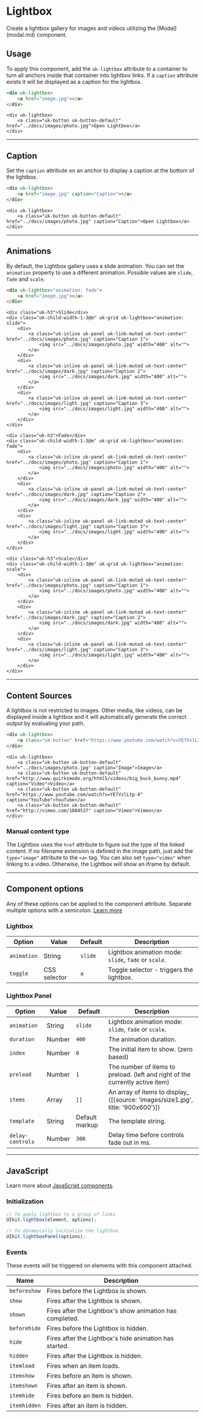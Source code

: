 # Lightbox

<p class="uk-text-lead">Create a lightbox gallery for images and videos utilizing the [Modal](modal.md) component.</p>


## Usage

To apply this component, add the `uk-lightbox` attribute to a container to turn all anchors inside that container into lightbox links. If a `caption` attribute exists it will be displayed as a caption for the lightbox.

```html
<div uk-lightbox>
    <a href="image.jpg"></a>
</div>
```

```example
<div uk-lightbox>
    <a class="uk-button uk-button-default" href="../docs/images/photo.jpg">Open Lightbox</a>
</div>
```

***

## Caption

Set the `caption` attribute on an anchor to display a caption at the bottom of the lightbox.

```html
<div uk-lightbox>
    <a href="image.jpg" caption="Caption"></a>
</div>
```

```example
<div uk-lightbox>
    <a class="uk-button uk-button-default" href="../docs/images/photo.jpg" caption="Caption">Open Lightbox</a>
</div>
```

***

## Animations

By default, the Lightbox gallery uses a slide animation. You can set the `animation` property to use a different animation. Possible values are `slide`, `fade` and `scale`.

```html
<div uk-lightbox="animation: fade">
    <a href="image.jpg"></a>
</div>
```

```example
<div class="uk-h3">Slide</div>
<div class="uk-child-width-1-3@m" uk-grid uk-lightbox="animation: slide">
    <div>
        <a class="uk-inline uk-panel uk-link-muted uk-text-center" href="../docs/images/photo.jpg" caption="Caption 1">
            <img src="../docs/images/photo.jpg" width="400" alt="">
        </a>
    </div>
    <div>
        <a class="uk-inline uk-panel uk-link-muted uk-text-center" href="../docs/images/dark.jpg" caption="Caption 2">
            <img src="../docs/images/dark.jpg" width="400" alt="">
        </a>
    </div>
    <div>
        <a class="uk-inline uk-panel uk-link-muted uk-text-center" href="../docs/images/light.jpg" caption="Caption 3">
            <img src="../docs/images/light.jpg" width="400" alt="">
        </a>
    </div>
</div>

<div class="uk-h3">Fade</div>
<div class="uk-child-width-1-3@m" uk-grid uk-lightbox="animation: fade">
    <div>
        <a class="uk-inline uk-panel uk-link-muted uk-text-center" href="../docs/images/photo.jpg" caption="Caption 1">
            <img src="../docs/images/photo.jpg" width="400" alt="">
        </a>
    </div>
    <div>
        <a class="uk-inline uk-panel uk-link-muted uk-text-center" href="../docs/images/dark.jpg" caption="Caption 2">
            <img src="../docs/images/dark.jpg" width="400" alt="">
        </a>
    </div>
    <div>
        <a class="uk-inline uk-panel uk-link-muted uk-text-center" href="../docs/images/light.jpg" caption="Caption 3">
            <img src="../docs/images/light.jpg" width="400" alt="">
        </a>
    </div>
</div>

<div class="uk-h3">Scale</div>
<div class="uk-child-width-1-3@m" uk-grid uk-lightbox="animation: scale">
    <div>
        <a class="uk-inline uk-panel uk-link-muted uk-text-center" href="../docs/images/photo.jpg" caption="Caption 1">
            <img src="../docs/images/photo.jpg" width="400" alt="">
        </a>
    </div>
    <div>
        <a class="uk-inline uk-panel uk-link-muted uk-text-center" href="../docs/images/dark.jpg" caption="Caption 2">
            <img src="../docs/images/dark.jpg" width="400" alt="">
        </a>
    </div>
    <div>
        <a class="uk-inline uk-panel uk-link-muted uk-text-center" href="../docs/images/light.jpg" caption="Caption 3">
            <img src="../docs/images/light.jpg" width="400" alt="">
        </a>
    </div>
</div>
```

***

## Content Sources

A lightbox is not restricted to images. Other media, like videos, can be displayed inside a lightbox and it will automatically generate the correct output by evaluating your path.

```html
<div uk-lightbox>
    <a class="uk-button" href="https://www.youtube.com/watch?v=YE7VzlLtp-4"></a>
</div>
```

```example
<div uk-lightbox>
    <a class="uk-button uk-button-default" href="../docs/images/photo.jpg" caption="Image">Image</a>
    <a class="uk-button uk-button-default" href="http://www.quirksmode.org/html5/videos/big_buck_bunny.mp4" caption="Video">Video</a>
    <a class="uk-button uk-button-default" href="https://www.youtube.com/watch?v=YE7VzlLtp-4" caption="YouTube">YouTube</a>
    <a class="uk-button uk-button-default" href="http://vimeo.com/1084537" caption="Vimeo">Vimeo</a>
</div>
```

###  Manual content type

The Lightbox uses the `href` attribute to figure out the type of the linked content. If no filename extension is defined in the image path, just add the `type="image"` attribute to the `<a>` tag. You can also set `type="video"` when linking to a video. Otherwise, the Lightbox will show an iframe by default.

***

## Component options

Any of these options can be applied to the component attribute. Separate multiple options with a semicolon. [Learn more](javascript.md#component-configuration)

### Lightbox

| Option    | Value                     | Default | Description                                      |
|-----------|---------------------------|---------|--------------------------------------------------|
| `animation`    | String | `slide`   | Lightbox animation mode: `slide`, `fade` or `scale`.  |
| `toggle`    | CSS selector | `a`   | Toggle selector - triggers the lightbox.                |

### Lightbox Panel

| Option    | Value                     | Default | Description                                      |
|-----------|---------------------------|---------|--------------------------------------------------|
| `animation` | String | `slide` | Lightbox animation mode: `slide`, `fade` or `scale`.  |
| `duration`  | Number | `400`   | The animation duration. |
| `index`     | Number | `0`   | The initial item to show. (zero based) |
| `preload`   | Number | `1`   | The number of items to preload. (left and right of the currently active item) |
| `items`     | Array  | `[]`   | An array of items to display_ (\[{source: 'images/size1.jpg', title: '900x600'}]) |
| `template`     | String  | Default markup   | The template string. |
| `delay-controls`     | Number  | `300`   | Delay time before controls fade out in ms. |

***

## JavaScript

Learn more about [JavaScript components](javascript.md#programmatic-use).

### Initialization

```js
// To apply lightbox to a group of links
UIkit.lightbox(element, options);

// To dynamically initialize the lightbox
UIkit.lightboxPanel(options);
```

### Events

These events will be triggered on elements with this component attached.

| Name | Description |
| --- | --- |
| `beforeshow` | Fires before the Lightbox is shown. |
| `show` | Fires after the Lightbox is shown. |
| `shown` | Fires after the Lightbox's show animation has completed. |
| `beforehide` | Fires before the Lightbox is hidden. |
| `hide` | Fires after the Lightbox's hide animation has started. |
| `hidden` | Fires after the Lightbox is hidden. |
| `itemload` | Fires when an item loads. |
| `itemshow` | Fires before an item is shown. |
| `itemshown` | Fires after an item is shown. |
| `itemhide` | Fires before an item is hidden. |
| `itemhidden` | Fires after an item is hidden. |
